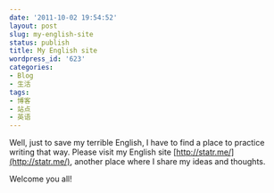 ```yaml
---
date: '2011-10-02 19:54:52'
layout: post
slug: my-english-site
status: publish
title: My English site
wordpress_id: '623'
categories:
- Blog
- 生活
tags:
- 博客
- 站点
- 英语
---
```


Well, just to save my terrible English, I have to find a place to practice writing that way. Please visit my English site [http://statr.me/](http://statr.me/), another place where I share my ideas and thoughts.

Welcome you all!
